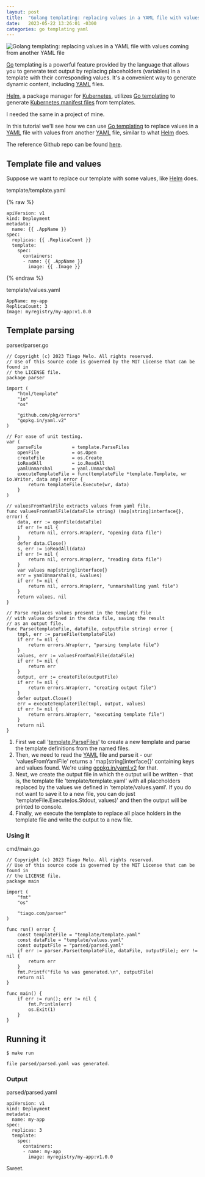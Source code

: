 ```yaml
---
layout: post
title:  "Golang templating: replacing values in a YAML file with values coming from another YAML file"
date:   2023-05-22 13:26:01 -0300
categories: go templating yaml
---
```

![Golang templating: replacing values in a YAML file with values coming from another YAML file](/assets/images/2023-05-22-bd7e472b-f2b0-4b60-85b6-23b51ba8ff7e/2023-05-22-banner.jpeg)

[Go](http://go.dev?trk=article-ssr-frontend-pulse_little-text-block) templating is a powerful feature provided by the language that allows you to generate text output by replacing placeholders (variables) in a template with their corresponding values. It's a convenient way to generate dynamic content, including [YAML](https://en.wikipedia.org/wiki/YAML?trk=article-ssr-frontend-pulse_little-text-block) files.

[Helm](https://helm.sh/?trk=article-ssr-frontend-pulse_little-text-block), a package manager for [Kubernetes](https://kubernetes.io/?trk=article-ssr-frontend-pulse_little-text-block), utilizes [Go templating](https://pkg.go.dev/text/template?trk=article-ssr-frontend-pulse_little-text-block) to generate [Kubernetes manifest files](https://kubernetes.io/docs/concepts/cluster-administration/manage-deployment/?trk=article-ssr-frontend-pulse_little-text-block) from templates.

I needed the same in a project of mine.

In this tutorial we'll see how we can use [Go templating](https://pkg.go.dev/text/template?trk=article-ssr-frontend-pulse_little-text-block) to replace values in a [YAML](https://en.wikipedia.org/wiki/YAML?trk=article-ssr-frontend-pulse_little-text-block) file with values from another [YAML](https://en.wikipedia.org/wiki/YAML?trk=article-ssr-frontend-pulse_little-text-block) file, similar to what [Helm](https://helm.sh/?trk=article-ssr-frontend-pulse_little-text-block) does.

The reference Github repo can be found [here](https://github.com/tiagomelo/golang-yaml-template-tutorial?trk=article-ssr-frontend-pulse_little-text-block).

## Template file and values

Suppose we want to replace our template with some values, like [Helm](https://helm.sh/?trk=article-ssr-frontend-pulse_little-text-block) does.

template/template.yaml

{% raw %}
```
apiVersion: v1
kind: Deployment
metadata:
  name: {{ .AppName }}
spec:
  replicas: {{ .ReplicaCount }}
  template:
    spec:
      containers:
      - name: {{ .AppName }}
        image: {{ .Image }}

```
{% endraw %}

template/values.yaml

```
AppName: my-app
ReplicaCount: 3
Image: myregistry/my-app:v1.0.0

```

## Template parsing

parser/parser.go

```
// Copyright (c) 2023 Tiago Melo. All rights reserved.
// Use of this source code is governed by the MIT License that can be found in
// the LICENSE file.
package parser

import (
    "html/template"
    "io"
    "os"

    "github.com/pkg/errors"
    "gopkg.in/yaml.v2"
)

// For ease of unit testing.
var (
    parseFile           = template.ParseFiles
    openFile            = os.Open
    createFile          = os.Create
    ioReadAll           = io.ReadAll
    yamlUnmarshal       = yaml.Unmarshal
    executeTemplateFile = func(templateFile *template.Template, wr io.Writer, data any) error {
        return templateFile.Execute(wr, data)
    }
)

// valuesFromYamlFile extracts values from yaml file.
func valuesFromYamlFile(dataFile string) (map[string]interface{}, error) {
    data, err := openFile(dataFile)
    if err != nil {
        return nil, errors.Wrap(err, "opening data file")
    }
    defer data.Close()
    s, err := ioReadAll(data)
    if err != nil {
        return nil, errors.Wrap(err, "reading data file")
    }
    var values map[string]interface{}
    err = yamlUnmarshal(s, &values)
    if err != nil {
        return nil, errors.Wrap(err, "unmarshalling yaml file")
    }
    return values, nil
}

// Parse replaces values present in the template file
// with values defined in the data file, saving the result
// as an output file.
func Parse(templateFile, dataFile, outputFile string) error {
    tmpl, err := parseFile(templateFile)
    if err != nil {
        return errors.Wrap(err, "parsing template file")
    }
    values, err := valuesFromYamlFile(dataFile)
    if err != nil {
        return err
    }
    output, err := createFile(outputFile)
    if err != nil {
        return errors.Wrap(err, "creating output file")
    }
    defer output.Close()
    err = executeTemplateFile(tmpl, output, values)
    if err != nil {
        return errors.Wrap(err, "executing template file")
    }
    return nil
}

```

1. First we call '[template.ParseFiles](https://pkg.go.dev/text/template#Template.ParseFiles?trk=article-ssr-frontend-pulse_little-text-block)' to create a new template and parse the template definitions from the named files.
2. Then, we need to read the [YAML](https://en.wikipedia.org/wiki/YAML?trk=article-ssr-frontend-pulse_little-text-block) file and parse it - our 'valuesFromYamlFile' returns a 'map\[string\]interface{}' containing keys and values found. We're using [gopkg.in/yaml.v2](http://gopkg.in/yaml.v2?trk=article-ssr-frontend-pulse_little-text-block) for that.
3. Next, we create the output file in which the output will be written - that is, the template file 'template/template.yaml' with all placeholders replaced by the values we defined in 'template/values.yaml'. If you do not want to save it to a new file, you can do just 'templateFile.Execute(os.Stdout, values)' and then the output will be printed to console.
4. Finally, we execute the template to replace all place holders in the template file and write the output to a new file.

### Using it

cmd/main.go

```
// Copyright (c) 2023 Tiago Melo. All rights reserved.
// Use of this source code is governed by the MIT License that can be found in
// the LICENSE file.
package main

import (
    "fmt"
    "os"

    "tiago.com/parser"
)

func run() error {
    const templateFile = "template/template.yaml"
    const dataFile = "template/values.yaml"
    const outputFile = "parsed/parsed.yaml"
    if err := parser.Parse(templateFile, dataFile, outputFile); err != nil {
        return err
    }
    fmt.Printf("file %s was generated.\n", outputFile)
    return nil
}

func main() {
    if err := run(); err != nil {
        fmt.Println(err)
        os.Exit(1)
    }
}

```

## Running it

```
$ make run

file parsed/parsed.yaml was generated.
```

### Output

parsed/parsed.yaml

```
apiVersion: v1
kind: Deployment
metadata:
  name: my-app
spec:
  replicas: 3
  template:
    spec:
      containers:
      - name: my-app
        image: myregistry/my-app:v1.0.0

```

Sweet.